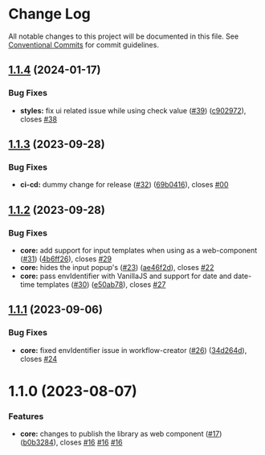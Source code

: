 # Change Log

All notable changes to this project will be documented in this file.
See [Conventional Commits](https://conventionalcommits.org) for commit guidelines.

## [1.1.4](https://github.com/sourcefuse/workflows-creator/compare/@sourceloop/workflows-creator-element@1.1.3...@sourceloop/workflows-creator-element@1.1.4) (2024-01-17)

### Bug Fixes

- **styles:** fix ui related issue while using check value ([#39](https://github.com/sourcefuse/workflows-creator/issues/39)) ([c902972](https://github.com/sourcefuse/workflows-creator/commit/c902972c06d36f77169e5602b3ea527acc8b56c4)), closes [#38](https://github.com/sourcefuse/workflows-creator/issues/38)

## [1.1.3](https://github.com/sourcefuse/workflows-creator/compare/@sourceloop/workflows-creator-element@1.1.2...@sourceloop/workflows-creator-element@1.1.3) (2023-09-28)

### Bug Fixes

- **ci-cd:** dummy change for release ([#32](https://github.com/sourcefuse/workflows-creator/issues/32)) ([69b0416](https://github.com/sourcefuse/workflows-creator/commit/69b041697469659f4d8936fb086a74c3409657f6)), closes [#00](https://github.com/sourcefuse/workflows-creator/issues/00)

## [1.1.2](https://github.com/sourcefuse/workflows-creator/compare/@sourceloop/workflows-creator-element@1.1.1...@sourceloop/workflows-creator-element@1.1.2) (2023-09-28)

### Bug Fixes

- **core:** add support for input templates when using as a web-component ([#31](https://github.com/sourcefuse/workflows-creator/issues/31)) ([4b6ff26](https://github.com/sourcefuse/workflows-creator/commit/4b6ff262178e0f9bc267e5e268eef977f1a707ef)), closes [#29](https://github.com/sourcefuse/workflows-creator/issues/29)
- **core:** hides the input popup's ([#23](https://github.com/sourcefuse/workflows-creator/issues/23)) ([ae46f2d](https://github.com/sourcefuse/workflows-creator/commit/ae46f2dcfe21eb239d7eb960ad62533e76be3f45)), closes [#22](https://github.com/sourcefuse/workflows-creator/issues/22)
- **core:** pass envIdentifier with VanillaJS and support for date and date-time templates ([#30](https://github.com/sourcefuse/workflows-creator/issues/30)) ([e50ab78](https://github.com/sourcefuse/workflows-creator/commit/e50ab78f05c7f44d0aef03bac3a9dc4246b50bf9)), closes [#27](https://github.com/sourcefuse/workflows-creator/issues/27)

## [1.1.1](https://github.com/sourcefuse/workflows-creator/compare/@sourceloop/workflows-creator-element@1.1.0...@sourceloop/workflows-creator-element@1.1.1) (2023-09-06)

### Bug Fixes

- **core:** fixed envIdentifier issue in workflow-creator ([#26](https://github.com/sourcefuse/workflows-creator/issues/26)) ([34d264d](https://github.com/sourcefuse/workflows-creator/commit/34d264d95d87ce8c67f531776ee4b034dfe75218)), closes [#24](https://github.com/sourcefuse/workflows-creator/issues/24)

# 1.1.0 (2023-08-07)

### Features

- **core:** changes to publish the library as web component ([#17](https://github.com/sourcefuse/workflows-creator/issues/17)) ([b0b3284](https://github.com/sourcefuse/workflows-creator/commit/b0b3284ea2796d990f3ddf0a57debb34cdd6b93e)), closes [#16](https://github.com/sourcefuse/workflows-creator/issues/16) [#16](https://github.com/sourcefuse/workflows-creator/issues/16) [#16](https://github.com/sourcefuse/workflows-creator/issues/16)
